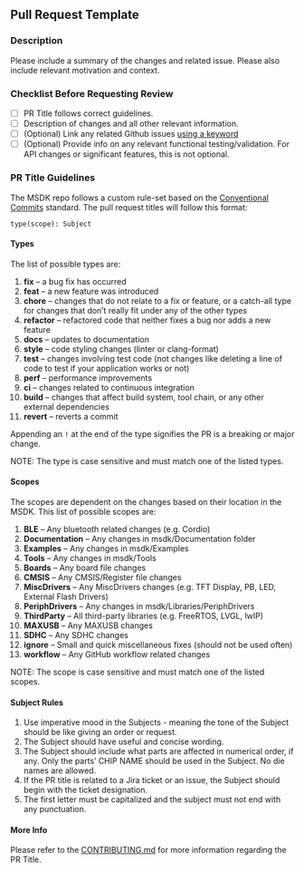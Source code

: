 ## Pull Request Template

### Description

Please include a summary of the changes and related issue. Please also include relevant motivation and context.

### Checklist Before Requesting Review

- [ ] PR Title follows correct guidelines.
- [ ] Description of changes and all other relevant information.
- [ ] (Optional) Link any related Github issues [using a keyword](https://docs.github.com/en/issues/tracking-your-work-with-issues/linking-a-pull-request-to-an-issue#linking-a-pull-request-to-an-issue-using-a-keyword)
- [ ] (Optional) Provide info on any relevant functional testing/validation.  For API changes or significant features, this is not optional.

### PR Title Guidelines

The MSDK repo follows a custom rule-set based on the [Conventional Commits](https://www.conventionalcommits.org/en/v1.0.0/) standard. The pull request titles will follow this format:

`type(scope): Subject`

#### Types

The list of possible types are:

1.  **fix** – a bug fix has occurred
2.  **feat** – a new feature was introduced
3.  **chore** – changes that do not relate to a fix or feature, or a catch-all type for changes that don’t really fit under any of the other types
4.  **refactor** – refactored code that neither fixes a bug nor adds a new feature
5.  **docs** – updates to documentation
6.  **style** – code styling changes (linter or clang-format)
7.  **test** – changes involving test code (not changes like deleting a line of code to test if your application works or not)
8.  **perf** – performance improvements
9.  **ci** – changes related to continuous integration
10. **build** – changes that affect build system, tool chain, or any other external dependencies
11. **revert** – reverts a commit

Appending an `!` at the end of the type signifies the PR is a breaking or major change.

NOTE: The type is case sensitive and must match one of the listed types.

#### Scopes

The scopes are dependent on the changes based on their location in the MSDK. This list of possible scopes are:

1.  **BLE** – Any bluetooth related changes (e.g. Cordio)
2.  **Documentation** – Any changes in msdk/Documentation folder
3.  **Examples** – Any changes in msdk/Examples
4.  **Tools** – Any changes in msdk/Tools
5.  **Boards** – Any board file changes
6.  **CMSIS** – Any CMSIS/Register file changes
7.  **MiscDrivers** – Any MiscDrivers changes (e.g. TFT Display, PB, LED, External Flash Drivers)
8.  **PeriphDrivers** – Any changes in msdk/Libraries/PeriphDrivers
9.  **ThirdParty** – All third-party libraries (e.g. FreeRTOS, LVGL, lwIP)
9.  **MAXUSB** – Any MAXUSB changes
9.  **SDHC** – Any SDHC changes
10. **ignore** – Small and quick miscellaneous fixes (should not be used often)
11. **workflow** – Any GitHub workflow related changes

NOTE: The scope is case sensitive and must match one of the listed scopes.

#### Subject Rules

1.  Use imperative mood in the Subjects - meaning the tone of the Subject should be like giving an order or request.
2.  The Subject should have useful and concise wording.
3.  The Subject should include what parts are affected in numerical order, if any. Only the parts’ CHIP NAME should be used in the Subject. No die names are allowed.
4.  If the PR title is related to a Jira ticket or an issue, the Subject should begin with the ticket designation.
5.  The first letter must be capitalized and the subject must not end with any punctuation.

#### More Info

Please refer to the [CONTRIBUTING.md](https://github.com/Analog-Devices-MSDK/msdk/blob/main/Documentation/CONTRIBUTING.md) for more information regarding the PR Title.
